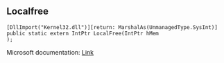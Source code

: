 ## Localfree

```
[DllImport("Kernel32.dll")][return: MarshalAs(UnmanagedType.SysInt)]
public static extern IntPtr LocalFree(IntPtr hMem
);
```

Microsoft documentation: [Link](https://docs.microsoft.com/en-us/windows/win32/api/winbase/nf-winbase-localfree)
